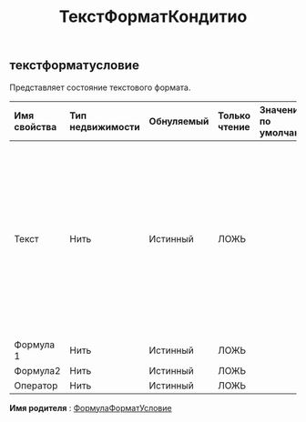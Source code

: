 ﻿---
title: ТекстФорматКондитио
second_title: Aspose.Cells Cloud Documen
type: docs
url: /ru/specification/model/textformatcondition/
description: "Aspose.Cells Спецификация облачной модели: TextFormatCondition. Легко обрабатывайте Excel и другие документы электронных таблиц с помощью таких функций, как открытие, создание, редактирование, разделение, слияние, сравнение и преобразование."
kwords: Excel, Office, электронная таблица, Cloud REST API, TextFormatCondition
weight: 50
---
## **текстформатусловие**

 Представляет состояние текстового формата.

| Имя свойства| Тип недвижимости| Обнуляемый| Только чтение| Значение по умолчанию| Описание|
|:- |:- |:- |:- |:- |:- |
| Текст| Нить| Истинный| ЛОЖЬ|| Текстовое значение в правиле условного форматирования «текст содержит». Допустимо только для типов = containsText, notContainsText, BeginsWith и EndsWith. Значение по умолчанию — ноль.|
| Формула 1| Нить| Истинный| ЛОЖЬ|||
| Формула2| Нить| Истинный| ЛОЖЬ|||
| Оператор| Нить| Истинный| ЛОЖЬ|||

**Имя родителя** : [ФормулаФорматУсловие](/specification/model/formulaformatcondition)

